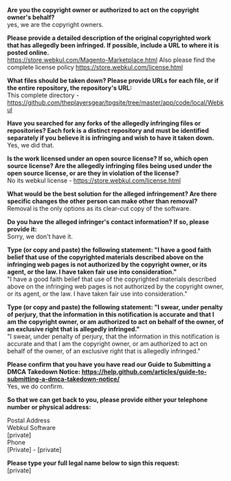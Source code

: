 **Are you the copyright owner or authorized to act on the copyright owner's behalf?**  
yes, we are the copyright owners.  

**Please provide a detailed description of the original copyrighted work that has allegedly been infringed. If possible, include a URL to where it is posted online.**  
https://store.webkul.com/Magento-Marketplace.html Also please find the complete license policy https://store.webkul.com/license.html

**What files should be taken down? Please provide URLs for each file, or if the entire repository, the repository's URL:**  
This complete directory - https://github.com/theplayersgear/tpgsite/tree/master/app/code/local/Webkul

**Have you searched for any forks of the allegedly infringing files or repositories? Each fork is a distinct repository and must be identified separately if you believe it is infringing and wish to have it taken down.**  
Yes, we did that.

**Is the work licensed under an open source license? If so, which open source license? Are the allegedly infringing files being used under the open source license, or are they in violation of the license?**  
No its webkul license - https://store.webkul.com/license.html  

**What would be the best solution for the alleged infringement? Are there specific changes the other person can make other than removal?**  
Removal is the only options as its clear-cut copy of the software.

**Do you have the alleged infringer's contact information? If so, please provide it:**  
Sorry, we don't have it.

**Type (or copy and paste) the following statement: "I have a good faith belief that use of the copyrighted materials described above on the infringing web pages is not authorized by the copyright owner, or its agent, or the law. I have taken fair use into consideration."**  
"I have a good faith belief that use of the copyrighted materials described above on the infringing web pages is not authorized by the copyright owner, or its agent, or the law. I have taken fair use into consideration."

**Type (or copy and paste) the following statement: "I swear, under penalty of perjury, that the information in this notification is accurate and that I am the copyright owner, or am authorized to act on behalf of the owner, of an exclusive right that is allegedly infringed."**  
"I swear, under penalty of perjury, that the information in this notification is accurate and that I am the copyright owner, or am authorized to act on behalf of the owner, of an exclusive right that is allegedly infringed."

**Please confirm that you have you have read our Guide to Submitting a DMCA Takedown Notice: https://help.github.com/articles/guide-to-submitting-a-dmca-takedown-notice/**  
Yes, we do confirm.  

**So that we can get back to you, please provide either your telephone number or physical address:**

Postal Address  
Webkul Software  
[private]  
Phone  
[Private] - [private]  

**Please type your full legal name below to sign this request:**  
[private]

